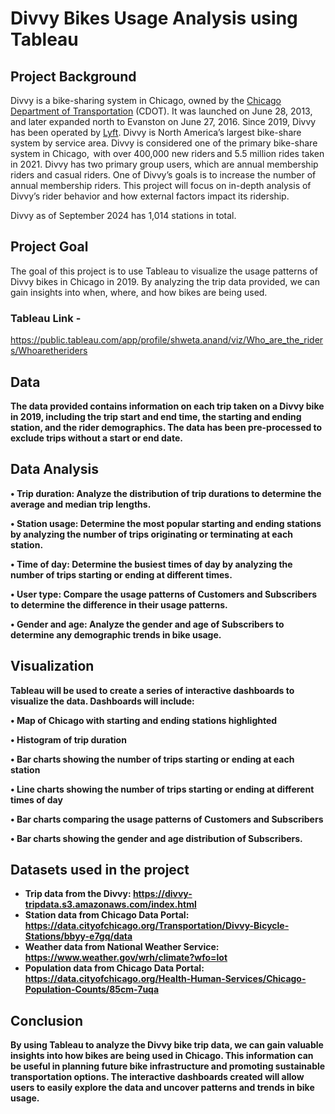 # Divvy Bikes Usage Analysis using Tableau</p>

## Project Background

Divvy is a bike-sharing system in Chicago, owned by the [Chicago Department of Transportation](http://www.cityofchicago.org/city/en/depts/cdot.html) (CDOT). It was launched on June 28, 2013, and later expanded north to Evanston on June 27, 2016. Since 2019, Divvy has been operated by [Lyft](https://www.lyft.com/). Divvy is North America’s largest bike-share system by service area. Divvy is considered one of the primary bike-share system in Chicago,  with over 400,000 new riders and 5.5 million rides taken in 2021.  Divvy has two primary group users, which are annual membership riders and casual riders. One of Divvy’s goals is to increase the number of annual membership riders. This project will focus on in-depth analysis of Divvy’s rider behavior and how external factors impact its ridership.

Divvy as of September 2024 has 1,014 stations in total.

## Project Goal

The goal of this project is to use Tableau to visualize the usage patterns of Divvy bikes in Chicago in 2019. By analyzing the trip data provided, we can gain insights into when, where, and how bikes are being used.

### Tableau Link - 
  https://public.tableau.com/app/profile/shweta.anand/viz/Who_are_the_riders/Whoaretheriders
<b>

## Data

The data provided contains information on each trip taken on a Divvy bike in 2019, including the trip start and end time, the starting and ending station, and the rider demographics. The data has been pre-processed to exclude trips without a start or end date.

## Data Analysis

• Trip duration: Analyze the distribution of trip durations to determine the average and median trip lengths.

• Station usage: Determine the most popular starting and ending stations by analyzing the number of trips originating or terminating at each station.

• Time of day: Determine the busiest times of day by analyzing the number of trips starting or ending at different times.

• User type: Compare the usage patterns of Customers and Subscribers to determine the difference in their usage patterns.

• Gender and age: Analyze the gender and age of Subscribers to determine any demographic trends in bike usage.

## Visualization

Tableau will be used to create a series of interactive dashboards to visualize the data. Dashboards will include:

• Map of Chicago with starting and ending stations highlighted

• Histogram of trip duration

• Bar charts showing the number of trips starting or ending at each station

• Line charts showing the number of trips starting or ending at different times of day

• Bar charts comparing the usage patterns of Customers and Subscribers

• Bar charts showing the gender and age distribution of Subscribers.

## Datasets used in the project
- Trip data from the Divvy: https://divvy-tripdata.s3.amazonaws.com/index.html
-	Station data from Chicago Data Portal: https://data.cityofchicago.org/Transportation/Divvy-Bicycle-Stations/bbyy-e7gq/data
-	Weather data from National Weather Service: https://www.weather.gov/wrh/climate?wfo=lot
-	Population data from Chicago Data Portal: https://data.cityofchicago.org/Health-Human-Services/Chicago-Population-Counts/85cm-7uqa


## Conclusion

By using Tableau to analyze the Divvy bike trip data, we can gain valuable insights into how bikes are being used in Chicago. This information can be useful in planning future bike infrastructure and promoting sustainable transportation options. The interactive dashboards created will allow users to easily explore the data and uncover patterns and trends in bike usage.
